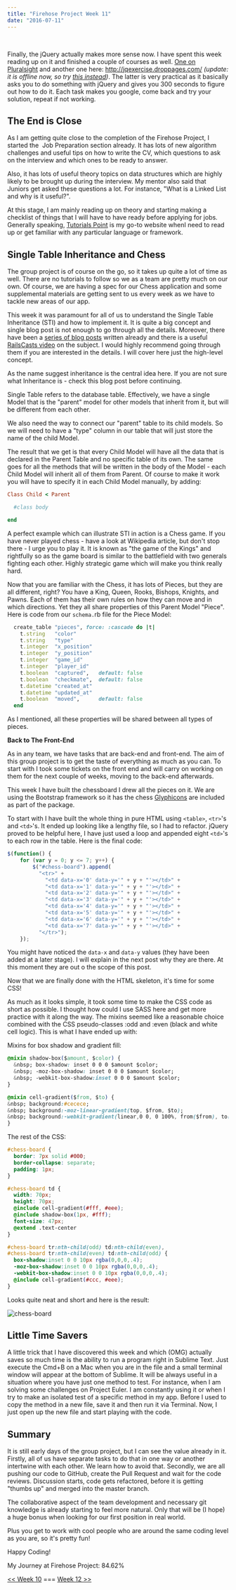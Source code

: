 ```yaml
---
title: "Firehose Project Week 11"
date: "2016-07-11"
---
```


 

Finally, the jQuery actually makes more sense now. I have spent this week reading up on it and finished a couple of courses as well. [One on Pluralsight](https://www.pluralsight.com/courses/jquery-fundamentals) and another one here: <http://jqexercise.droppages.com/> _(update: it is offline now, so try [this instead](http://try.jquery.com/))_. The latter is very practical as it basically asks you to do something with jQuery and gives you 300 seconds to figure out how to do it. Each task makes you google, come back and try your solution, repeat if not working.

## The End is Close

As I am getting quite close to the completion of the Firehose Project, I started the  Job Preparation section already. It has lots of new algorithm challenges and useful tips on how to write the CV, which questions to ask on the interview and which ones to be ready to answer.

Also, it has lots of useful theory topics on data structures which are highly likely to be brought up during the interview. My mentor also said that Juniors get asked these questions a lot. For instance, "What is a Linked List and why is it useful?".

At this stage, I am mainly reading up on theory and starting making a checklist of things that I will have to have ready before applying for jobs. Generally speaking, [Tutorials Point](http://www.tutorialspoint.com/) is my go-to website whenI need to read up or get familiar with any particular language or framework.

## Single Table Inheritance and Chess

The group project is of course on the go, so it takes up quite a lot of time as well. There are no tutorials to follow so we as a team are pretty much on our own. Of course, we are having a spec for our Chess application and some supplemental materials are getting sent to us every week as we have to tackle new areas of our app.

This week it was paramount for all of us to understand the Single Table Inheritance (STI) and how to implement it. It is quite a big concept and single blog post is not enough to go through all the details. Moreover, there have been a [series of blog posts](https://samurails.com/tutorial/single-table-inheritance-with-rails-4-part-1/) written already and there is a useful [RailsCasts video](https://www.youtube.com/watch?v=t8I4_8HcMPo) on the subject. I would highly recommend going through them if you are interested in the details. I will cover here just the high-level concept.

As the name suggest inheritance is the central idea here. If you are not sure what Inheritance is - check this blog post before continuing.

Single Table refers to the database table. Effectively, we have a single Model that is the "parent" model for other models that inherit from it, but will be different from each other.

We also need the way to connect our "parent" table to its child models. So we will need to have a "type" column in our table that will just store the name of the child Model.

The result that we get is that every Child Model will have all the data that is declared in the Parent Table and no specific table of its own. The same goes for all the methods that will be written in the body of the Model - each Child Model will inherit all of them from Parent. Of course to make it work you will have to specify it in each Child Model manually, by adding:

```ruby
Class Child < Parent

  #class body

end
```

A perfect example which can illustrate STI in action is a Chess game. If you have never played chess - have a look at Wikipedia article, but don't stop there - I urge you to play it. It is known as "the game of the Kings" and rightfully so as the game board is similar to the battlefield with two generals fighting each other. Highly strategic game which will make you think really hard.

Now that you are familiar with the Chess, it has lots of Pieces, but they are all different, right? You have a King, Queen, Rooks, Bishops, Knights, and Pawns. Each of them has their own rules on how they can move and in which directions. Yet they all share properties of this Parent Model "Piece". Here is code from our `schema.`rb file for the Piece Model:

```ruby
  create_table "pieces", force: :cascade do |t|
    t.string   "color"
    t.string   "type"
    t.integer  "x_position"
    t.integer  "y_position"
    t.integer  "game_id"
    t.integer  "player_id"
    t.boolean  "captured",   default: false
    t.boolean  "checkmate",  default: false
    t.datetime "created_at"
    t.datetime "updated_at"
    t.boolean  "moved",      default: false
  end
```

As I mentioned, all these properties will be shared between all types of pieces.

**Back to The Front-End**

As in any team, we have tasks that are back-end and front-end. The aim of this group project is to get the taste of everything as much as you can. To start with I took some tickets on the front end and will carry on working on them for the next couple of weeks, moving to the back-end afterwards.

This week I have built the chessboard I drew all the pieces on it. We are using the Bootstrap framework so it has the chess [Glyphicons](http://getbootstrap.com/components/#glyphicons) are included as part of the package.

To start with I have built the whole thing in pure HTML using `<table>`, `<tr>`'s and `<td>`'s. It ended up looking like a lengthy file, so I had to refactor. jQuery proved to be helpful here, I have just used a loop and appended eight `<td>`'s to each row in the table. Here is the final code:

```javascript
$(function() {
    for (var y = 0; y <= 7; y++) {
        $("#chess-board").append(
          "<tr>" +
            "<td data-x='0' data-y='" + y + "'></td>" +
            "<td data-x='1' data-y='" + y + "'></td>" +
            "<td data-x='2' data-y='" + y + "'></td>" +
            "<td data-x='3' data-y='" + y + "'></td>" +
            "<td data-x='4' data-y='" + y + "'></td>" +
            "<td data-x='5' data-y='" + y + "'></td>" +
            "<td data-x='6' data-y='" + y + "'></td>" +
            "<td data-x='7' data-y='" + y + "'></td>" +
          "</tr>");
    });
```

You might have noticed the `data-x` and `data-y` values (they have been added at a later stage). I will explain in the next post why they are there. At this moment they are out o the scope of this post.

Now that we are finally done with the HTML skeleton, it's time for some CSS!

As much as it looks simple, it took some time to make the CSS code as short as possible. I thought how could I use SASS here and get more practice with it along the way. The mixins seemed like a reasonable choice combined with the CSS pseudo-classes :odd and :even (black and white cell logic). This is what I have ended up with:

Mixins for box shadow and gradient fill:

```css
@mixin shadow-box($amount, $color) {
  &nbsp; box-shadow: inset 0 0 0 $amount $color;
  &nbsp; -moz-box-shadow: inset 0 0 0 $amount $color;
  &nbsp; -webkit-box-shadow:inset 0 0 0 $amount $color;
}

@mixin cell-gradient($from, $to) {
&nbsp; background:#cecece;
&nbsp; background:-moz-linear-gradient(top, $from, $to);
&nbsp; background:-webkit-gradient(linear,0 0, 0 100%, from($from), to($to));
}
```

The rest of the CSS:

```css
#chess-board {
  border: 7px solid #000;
  border-collapse: separate;
  padding: 1px;
}

#chess-board td {
  width: 70px;
  height: 70px;
  @include cell-gradient(#fff, #eee);
  @include shadow-box(1px, #fff);
  font-size: 47px;
  @extend .text-center
}

#chess-board tr:nth-child(odd) td:nth-child(even),
#chess-board tr:nth-child(even) td:nth-child(odd) {
  box-shadow:inset 0 0 10px rgba(0,0,0,.4);
  -moz-box-shadow:inset 0 0 10px rgba(0,0,0,.4);
  -webkit-box-shadow:inset 0 0 10px rgba(0,0,0,.4);
  @include cell-gradient(#ccc, #eee);
}
```

Looks quite neat and short and here is the result:

![chess-board](/images/chess-board-1024x819.png)

## Little Time Savers

A little trick that I have discovered this week and which (OMG) actually saves so much time is the ability to run a program right in Sublime Text. Just execute the Cmd+B on a Mac when you are in the file and a small terminal window will appear at the bottom of Sublime. It will be always useful in a situation where you have just one method to test. For instance, when I am solving some challenges on Project Euler. I am constantly using it or when I try to make an isolated test of a specific method in my app. Before I used to copy the method in a new file, save it and then run it via Terminal. Now, I just open up the new file and start playing with the code.

## Summary

It is still early days of the group project, but I can see the value already in it. Firstly, all of us have separate tasks to do that in one way or another intertwine with each other. We learn how to avoid that. Secondly, we are all pushing our code to GitHub, create the Pull Request and wait for the code reviews. Discussion starts, code gets refactored, before it is getting "thumbs up" and merged into the master branch.

The collaborative aspect of the team development and necessary git knowledge is already starting to feel more natural. Only that will be (I hope) a huge bonus when looking for our first position in real world.

Plus you get to work with cool people who are around the same coding level as you are, so it's pretty fun!

Happy Coding!

My Journey at Firehose Project: 84.62%

[<< Week 10](http://localhost/firehose-project-week-10) === [Week 12 >>](http://localhost/firehose-project-week-12)
